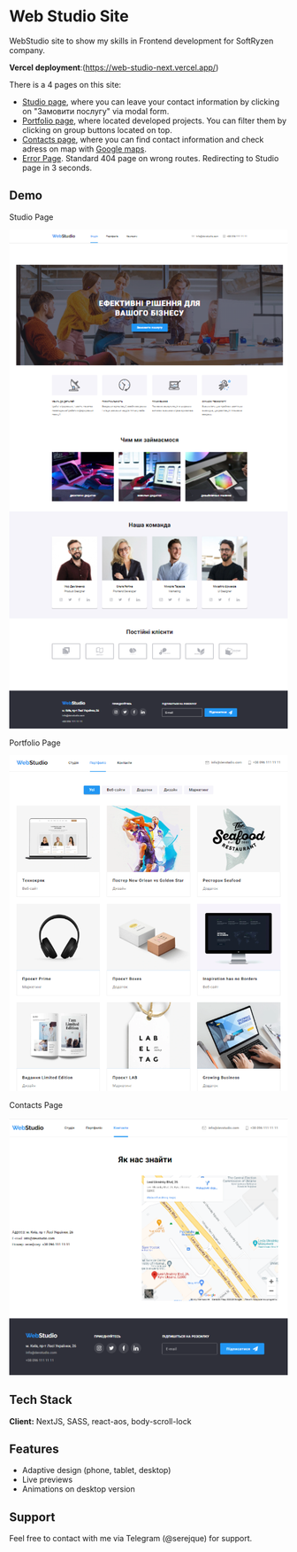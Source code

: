# Web Studio Site

WebStudio site to show my skills in Frontend development for SoftRyzen company.

**Vercel deployment**:(https://web-studio-next.vercel.app/)

There is a 4 pages on this site:

- [Studio page](https://web-studio-next.vercel.app/), where you can leave your contact information by clicking on "Замовити послугу" via modal form.
- [Portfolio page](https://web-studio-next.vercel.app/portfolio), where located developed projects. You can filter them by clicking on group buttons located on top.
- [Contacts page](https://web-studio-next.vercel.app/contacts), where you can find contact information and check adress on map with [Google maps](https://maps.google.com/).
- [Error Page](https://web-studio-next.vercel.app/12). Standard 404 page on wrong routes. Redirecting to Studio page in 3 seconds.

## Demo

Studio Page

![Studio Page](./public/images/gh-preview/scr-1.png)

Portfolio Page

![Porfolio Page](./public/images/gh-preview/scr-2.png)

Contacts Page

![Contacts Page](./public/images/gh-preview/scr-3.png)

## Tech Stack

**Client:** NextJS, SASS, react-aos, body-scroll-lock

## Features

- Adaptive design (phone, tablet, desktop)
- Live previews
- Animations on desktop version

## Support

Feel free to contact with me via Telegram (@serejque) for support.
